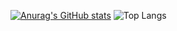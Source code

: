 [![Anurag's GitHub stats](https://github-readme-stats.vercel.app/api?username=Eduardo-Maia98&include_all_commits=true)](https://github.com/anuraghazra/github-readme-stats)
![Top Langs](https://github-readme-stats.vercel.app/api/top-langs/?username=Eduardo-Maia98&layout=compact)
